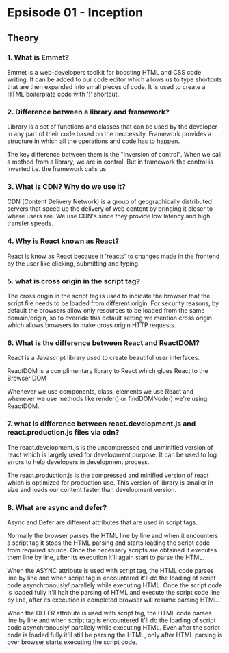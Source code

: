 # Epsisode 01 - Inception

## Theory

### 1. What is Emmet?
Emmet is a web-developers toolkit for boosting HTML and CSS code writing.
It can be added to our code editor which allows us to type shortcuts that are then expanded into small pieces of code.
It is used to create a HTML boilerplate code with '!' shortcut.

### 2. Difference between a library and framework?
Library is a set of functions and classes that can be used by the developer in any part of their code based on the neccessity.
Framework provides a structure in which all the operations and code has to happen.

The key difference between them is the "Inversion of control".
When we call a method from a library, we are in control. But in framework the control is inverted i.e. the framework calls us.

### 3. What is CDN? Why do we use it?
CDN (Content Delivery Network) is a group of geographically distributed servers that speed up the delivery of web content by bringing it closer to where users are.
We use CDN's since they provide low latency and high transfer speeds.

### 4. Why is React known as React?
React is know as React because it 'reacts' to changes made in the frontend by the user like clicking, submitting and typing.

### 5. what is cross origin in the script tag?
The cross origin in the script tag is used to indicate the browser that the script file needs to be loaded from different origin. 
For security reasons, by default the browsers allow only resources to be loaded from the same domain/origin, so to override this default setting we 
mention cross origin which allows browsers to make cross origin HTTP requests.

### 6. What is the difference between React and ReactDOM?
React is a Javascript library used to create beautiful user interfaces.

ReactDOM is a complimentary library to React which glues React to the Browser DOM

Whenever we use components, class, elements we use React and whenever we use methods like render() or findDOMNode() we're using ReactDOM.

### 7. what is difference between react.development.js and react.production.js files via cdn?
The react.development.js is the uncompressed and unminified version of react which is largely used for development purpose. It can be used to log errors to help developers in development process.

The react.production.js is the compressed and minified version of react which is optimized for production use. This version of library is smaller in size and loads our content faster than development version.

### 8. What are async and defer?
Async and Defer are different attributes that are used in script tags. 

Normally the browser parses the HTML line by line and when it encounters a script tag it stops the HTML parsing and starts loading the script code from required source. Once the necessary scripts are obtained it executes them line by line, after its execution it'll again start to parse the HTML.

When the ASYNC attribute is used with script tag, the HTML code parses line by line and when script tag is encountered it'll do the loading of script code asynchronously/ parallely while executing HTML. Once the script code is loaded fully it'll halt the parsing of HTML and execute the script code line by line, after its execution is completed browser will resume parsing HTML.

When the DEFER attribute is used with script tag, the HTML code parses line by line and when script tag is encountered it'll do the loading of script code asynchronously/ parallely while executing HTML. Even after the script code is loaded fully it'll still be parsing the HTML, only after HTML parsing is over browser starts executing the script code.
